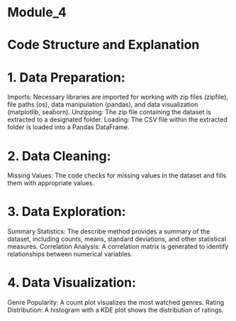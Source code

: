 # Module_4
# Code Structure and Explanation

# 1. Data Preparation:

Imports: Necessary libraries are imported for working with zip files (zipfile), file paths (os), data manipulation (pandas), and data visualization (matplotlib, seaborn).
Unzipping: The zip file containing the dataset is extracted to a designated folder.
Loading: The CSV file within the extracted folder is loaded into a Pandas DataFrame.

# 2. Data Cleaning:

Missing Values: The code checks for missing values in the dataset and fills them with appropriate values.

# 3. Data Exploration:

Summary Statistics: The describe method provides a summary of the dataset, including counts, means, standard deviations, and other statistical measures.
Correlation Analysis: A correlation matrix is generated to identify relationships between numerical variables.

# 4. Data Visualization:

Genre Popularity: A count plot visualizes the most watched genres.
Rating Distribution: A histogram with a KDE plot shows the distribution of ratings.
